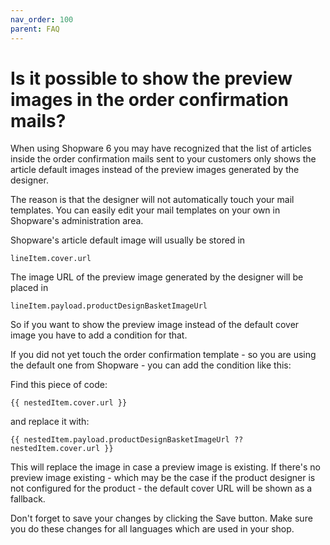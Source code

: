 ```yaml
---
nav_order: 100
parent: FAQ
---
```


# Is it possible to show the preview images in the order confirmation mails?

When using Shopware 6 you may have recognized that the list of articles inside the order confirmation mails sent to your customers only shows
the article default images instead of the preview images generated by the designer.

The reason is that the designer will not automatically touch your mail templates.
You can easily edit your mail templates on your own in Shopware's administration area.

Shopware's article default image will usually be stored in
```twig
lineItem.cover.url
```

The image URL of the preview image generated by the designer will be placed in
```twig
lineItem.payload.productDesignBasketImageUrl
```

So if you want to show the preview image instead of the default cover image you have to add a condition for that.

If you did not yet touch the order confirmation template - so you are using the default one from Shopware - you can add the condition like this:

Find this piece of code:
```twig
{{ nestedItem.cover.url }}
```

and replace it with:
```twig
{{ nestedItem.payload.productDesignBasketImageUrl ?? nestedItem.cover.url }}
```

This will replace the image in case a preview image is existing. If there's no preview image existing - which may be the case if the product designer is not configured for the product - the default cover URL will be shown as a fallback.

Don't forget to save your changes by clicking the Save button.
Make sure you do these changes for all languages which are used in your shop.
